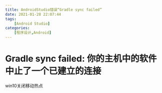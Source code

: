 ```yaml
---
title: AndroidStudio错误“Gradle sync failed”
date: 2021-01-28 22:07:44
tags: 
    [Android Studio] 
categories: 
    [程序设计,Android]
---
```

# Gradle sync failed: 你的主机中的软件中止了一个已建立的连接

win10关闭移动热点